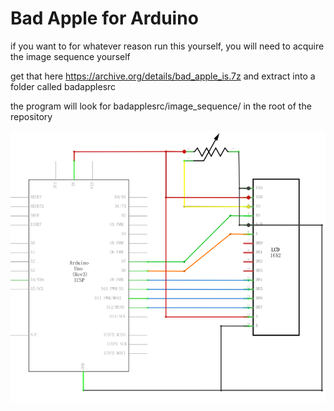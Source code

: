 # Bad Apple for Arduino

if you want to for whatever reason run this yourself, you will need to acquire the image sequence yourself

get that here https://archive.org/details/bad_apple_is.7z and extract into a folder called badapplesrc

the program will look for badapplesrc/image_sequence/ in the root of the repository

![](image.png)
